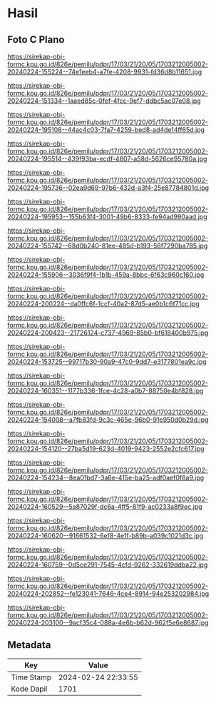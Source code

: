# Hasil

## Foto C Plano

https://sirekap-obj-formc.kpu.go.id/826e/pemilu/pdpr/17/03/21/20/05/1703212005002-20240224-155224--74e1eeb4-a7fe-4208-9931-fd36d8b11651.jpg

https://sirekap-obj-formc.kpu.go.id/826e/pemilu/pdpr/17/03/21/20/05/1703212005002-20240224-151334--1aaed85c-0fef-4fcc-9ef7-ddbc5ac07e08.jpg

https://sirekap-obj-formc.kpu.go.id/826e/pemilu/pdpr/17/03/21/20/05/1703212005002-20240224-195108--44ac4c03-7fa7-4259-bed8-ad4de14ff65d.jpg

https://sirekap-obj-formc.kpu.go.id/826e/pemilu/pdpr/17/03/21/20/05/1703212005002-20240224-195514--439f93ba-ecdf-4607-a58d-5626ce95780a.jpg

https://sirekap-obj-formc.kpu.go.id/826e/pemilu/pdpr/17/03/21/20/05/1703212005002-20240224-195736--02ea9d69-97b6-432d-a3f4-25e87784801d.jpg

https://sirekap-obj-formc.kpu.go.id/826e/pemilu/pdpr/17/03/21/20/05/1703212005002-20240224-195953--155b63f4-3001-49b6-8333-fe94ad990aad.jpg

https://sirekap-obj-formc.kpu.go.id/826e/pemilu/pdpr/17/03/21/20/05/1703212005002-20240224-155742--68d0b240-81ee-485d-b193-56f7290ba785.jpg

https://sirekap-obj-formc.kpu.go.id/826e/pemilu/pdpr/17/03/21/20/05/1703212005002-20240224-155906--3036f9f4-1b1b-459a-8bbc-6f63c960c160.jpg

https://sirekap-obj-formc.kpu.go.id/826e/pemilu/pdpr/17/03/21/20/05/1703212005002-20240224-200224--da0ffc6f-1ccf-40a2-87d5-ae0b1c6f71cc.jpg

https://sirekap-obj-formc.kpu.go.id/826e/pemilu/pdpr/17/03/21/20/05/1703212005002-20240224-200423--21726124-c737-4969-85b0-bf618400b975.jpg

https://sirekap-obj-formc.kpu.go.id/826e/pemilu/pdpr/17/03/21/20/05/1703212005002-20240224-153725--99717b30-90a9-47c0-9dd7-e3177801ea9c.jpg

https://sirekap-obj-formc.kpu.go.id/826e/pemilu/pdpr/17/03/21/20/05/1703212005002-20240224-160351--1177b336-1fce-4c28-a0b7-88750e4bf828.jpg

https://sirekap-obj-formc.kpu.go.id/826e/pemilu/pdpr/17/03/21/20/05/1703212005002-20240224-154008--a7fb83fd-9c3c-465e-96b0-91e950d0b29d.jpg

https://sirekap-obj-formc.kpu.go.id/826e/pemilu/pdpr/17/03/21/20/05/1703212005002-20240224-154120--27ba5d19-623d-4019-9423-2552e2cfc617.jpg

https://sirekap-obj-formc.kpu.go.id/826e/pemilu/pdpr/17/03/21/20/05/1703212005002-20240224-154234--8ea01bd7-3a6e-415e-ba25-adf0aef0f8a9.jpg

https://sirekap-obj-formc.kpu.go.id/826e/pemilu/pdpr/17/03/21/20/05/1703212005002-20240224-160529--5a87029f-dc6a-4ff5-81f9-ac0233a8f9ec.jpg

https://sirekap-obj-formc.kpu.go.id/826e/pemilu/pdpr/17/03/21/20/05/1703212005002-20240224-160620--91661532-6ef8-4e1f-b89b-a039c1021d3c.jpg

https://sirekap-obj-formc.kpu.go.id/826e/pemilu/pdpr/17/03/21/20/05/1703212005002-20240224-160759--0d5ce291-7545-4cfd-9262-332619ddba22.jpg

https://sirekap-obj-formc.kpu.go.id/826e/pemilu/pdpr/17/03/21/20/05/1703212005002-20240224-202852--fe123041-7646-4ce4-8914-94e253202984.jpg

https://sirekap-obj-formc.kpu.go.id/826e/pemilu/pdpr/17/03/21/20/05/1703212005002-20240224-203100--9acf35c4-088a-4e6b-b62d-962f5e6e8687.jpg


## Metadata

| Key        | Value               |
| ---------- | ------------------- |
| Time Stamp | 2024-02-24 22:33:55 |
| Kode Dapil | 1701                |



